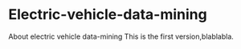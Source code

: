 # Electric-vehicle-data-mining
About electric vehicle data-mining
This is the first version,blablabla.
